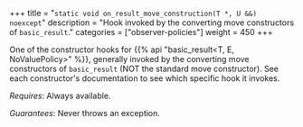 +++
title = "`static void on_result_move_construction(T *, U &&) noexcept`"
description = "Hook invoked by the converting move constructors of `basic_result`."
categories = ["observer-policies"]
weight = 450
+++

One of the constructor hooks for {{% api "basic_result<T, E, NoValuePolicy>" %}}, generally invoked by the converting move constructors of `basic_result` (NOT the standard move constructor). See each constructor's documentation to see which specific hook it invokes.

*Requires*: Always available.

*Guarantees*: Never throws an exception.
